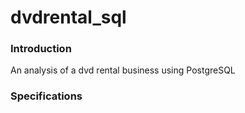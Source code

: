 # dvdrental_sql

### Introduction

An analysis of a dvd rental business using PostgreSQL 

### Specifications
